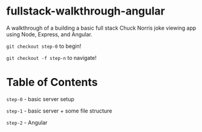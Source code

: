# fullstack-walkthrough-angular
A walkthrough of a building a basic full stack Chuck Norris joke viewing app using Node, Express, and Angular.

`git checkout step-0` to begin!

`git checkout -f step-n` to navigate!

# Table of Contents

`step-0` - basic server setup

`step-1` - basic server + some file structure

`step-2` - Angular
